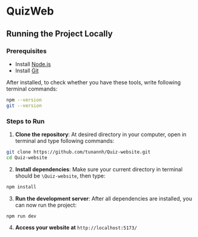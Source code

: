 # QuizWeb

## Running the Project Locally

### Prerequisites
- Install [Node.js](https://nodejs.org/)
- Install [Git](https://git-scm.com/)

After installed, to check whether you have these tools, write following terminal commands:
```sh
npm --version
git --version
```

### Steps to Run
1. **Clone the repository**:
At desired directory in your computer, open in terminal and type following commands: 
```sh
git clone https://github.com/tunannh/Quiz-website.git
cd Quiz-website
```

2. **Install dependencies**:
Make sure your current directory in terminal should be `\Quiz-website`, then type:
```sh
npm install
```
3. **Run the development server**:
After all dependencies are installed, you can now run the project:
```sh
npm run dev
```
4. **Access your website at** `http://localhost:5173/`
